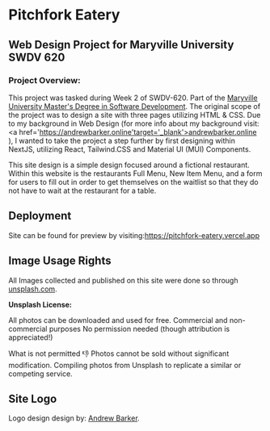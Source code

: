 # Pitchfork Eatery

## Web Design Project for Maryville University SWDV 620

### Project Overview:

This project was tasked during Week 2 of SWDV-620. Part of the <a href='https://online.maryville.edu/online-masters-degrees/software-development/curriculum/' target='_blank'>Maryville University Master's Degree in Software Development</a>. The original scope of the project was to design a site with three pages utilizing HTML & CSS. Due to my background in Web Design (for more info about my background visit: <a href='https://andrewbarker.online'target='_blank'>andrewbarker.online</a> ), I wanted to take the project a step further by first designing within NextJS, utilizing React, Tailwind.CSS and Material UI (MUI) Components.

This site design is a simple design focused around a fictional restaurant. Within this website is the restaurants Full Menu, New Item Menu, and a form for users to fill out in order to get themselves on the waitlist so that they do not have to wait at the restaurant for a table.

## Deployment

Site can be found for preview by visiting:<a href = 'https://pitchfork-eatery.vercel.app/' target='_blank'>https://pitchfork-eatery.vercel.app</a>

## Image Usage Rights

All Images collected and published on this site were done so through <a href='https://unsplash.com/' target='_blank'>unsplash.com</a>.

<b>Unsplash License:</b>

All photos can be downloaded and used for free.
Commercial and non-commercial purposes
No permission needed (though attribution is appreciated!)

What is not permitted 👎
Photos cannot be sold without significant modification.
Compiling photos from Unsplash to replicate a similar or competing service.

## Site Logo

Logo design design by: <a href='andrewbarker.online' target='_blank'>Andrew Barker</a>.
